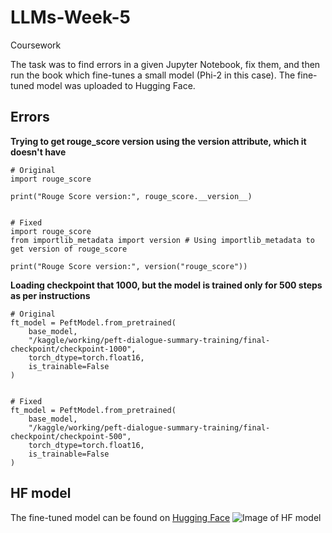 # LLMs-Week-5
Coursework

The task was to find errors in a given Jupyter Notebook, fix them, and then run the book which fine-tunes a small model (Phi-2 in this case). The fine-tuned model was uploaded to Hugging Face.


## Errors
**Trying to get rouge_score version using the version attribute, which it doesn't have**
```
# Original
import rouge_score

print("Rouge Score version:", rouge_score.__version__)


# Fixed
import rouge_score
from importlib_metadata import version # Using importlib_metadata to get version of rouge_score

print("Rouge Score version:", version("rouge_score"))
```

**Loading checkpoint that 1000, but the model is trained only for 500 steps as per instructions**
```
# Original
ft_model = PeftModel.from_pretrained(
    base_model, 
    "/kaggle/working/peft-dialogue-summary-training/final-checkpoint/checkpoint-1000",
    torch_dtype=torch.float16,
    is_trainable=False
)


# Fixed
ft_model = PeftModel.from_pretrained(
    base_model, 
    "/kaggle/working/peft-dialogue-summary-training/final-checkpoint/checkpoint-500",
    torch_dtype=torch.float16,
    is_trainable=False
)
```

## HF model
The fine-tuned model can be found on [Hugging Face](https://huggingface.co/L-e-e-v-i/phi-2-dialogsum-finetuned)
![Image of HF model](https://media.discordapp.net/attachments/598442673665474581/1341795167853613157/image.png?ex=67b74ba1&is=67b5fa21&hm=61a3d82e7e5ba965f14d3b108ee6e5ae9fa9dbcccc159c9e0ecf5062e769ed66&=&format=webp&quality=lossless&width=2268&height=442)
